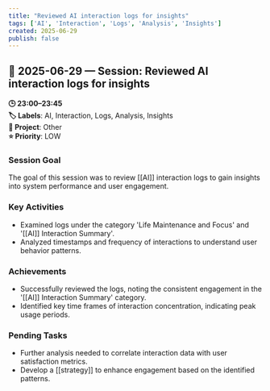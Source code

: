 ```yaml
---
title: "Reviewed AI interaction logs for insights"
tags: ['AI', 'Interaction', 'Logs', 'Analysis', 'Insights']
created: 2025-06-29
publish: false
---
```


## 📅 2025-06-29 — Session: Reviewed AI interaction logs for insights

**🕒 23:00–23:45**  
**🏷️ Labels**: AI, Interaction, Logs, Analysis, Insights  
**📂 Project**: Other  
**⭐ Priority**: LOW  


### Session Goal
The goal of this session was to review [[AI]] interaction logs to gain insights into system performance and user engagement.

### Key Activities
- Examined logs under the category 'Life Maintenance and Focus' and '[[AI]] Interaction Summary'.
- Analyzed timestamps and frequency of interactions to understand user behavior patterns.

### Achievements
- Successfully reviewed the logs, noting the consistent engagement in the '[[AI]] Interaction Summary' category.
- Identified key time frames of interaction concentration, indicating peak usage periods.

### Pending Tasks
- Further analysis needed to correlate interaction data with user satisfaction metrics.
- Develop a [[strategy]] to enhance engagement based on the identified patterns.
